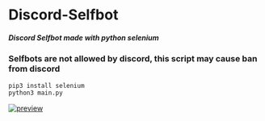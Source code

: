 # Discord-Selfbot
##### Discord Selfbot made with python selenium

### Selfbots are not allowed by discord, this script may cause ban from discord

```python
pip3 install selenium
python3 main.py
```

[![preview](https://cdn.discordapp.com/attachments/817696435516342303/822241583599845386/unknown.png "preview")](https://cdn.discordapp.com/attachments/817696435516342303/822241583599845386/unknown.png "preview")
